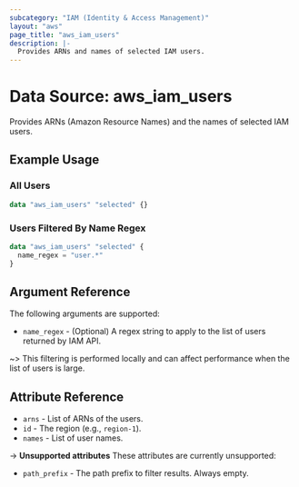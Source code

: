 ```yaml
---
subcategory: "IAM (Identity & Access Management)"
layout: "aws"
page_title: "aws_iam_users"
description: |-
  Provides ARNs and names of selected IAM users.
---
```


# Data Source: aws_iam_users

Provides ARNs (Amazon Resource Names) and the names of selected IAM users.

## Example Usage

### All Users

```terraform
data "aws_iam_users" "selected" {}
```

### Users Filtered By Name Regex

```terraform
data "aws_iam_users" "selected" {
  name_regex = "user.*"
}
```

## Argument Reference

The following arguments are supported:

* `name_regex` - (Optional) A regex string to apply to the list of users returned by IAM API.

~> This filtering is performed locally and can affect performance when the list of users is large.

## Attribute Reference

* `arns` - List of ARNs of the users.
* `id` - The region (e.g., `region-1`).
* `names` - List of user names.

->  **Unsupported attributes**
These attributes are currently unsupported:

* `path_prefix` - The path prefix to filter results. Always empty.

